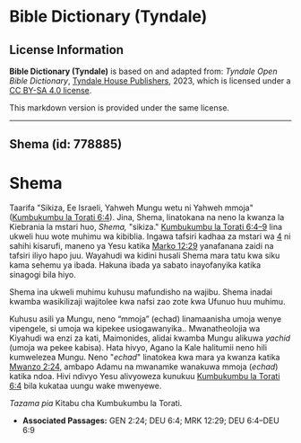 # Bible Dictionary (Tyndale)

## License Information

**Bible Dictionary (Tyndale)** is based on and adapted from: _Tyndale Open Bible Dictionary_, [Tyndale House Publishers](https://tyndaleopenresources.com/), 2023, which is licensed under a [CC BY-SA 4.0 license](https://creativecommons.org/licenses/by-sa/4.0/legalcode.en).

This markdown version is provided under the same license.



--------------------------------

## Shema (id: 778885)

Shema
=====

Taarifa "Sikiza, Ee Israeli, Yahweh Mungu wetu ni Yahweh mmoja" ([Kumbukumbu la Torati 6:4](https://ref.ly/Deut6:4)). Jina, Shema, linatokana na neno la kwanza la Kiebrania la mstari huo, *Shema,* "sikiza." [Kumbukumbu la Torati 6:4–9](https://ref.ly/Deut6:4-Deut6:9) lina ukweli huu wote muhimu wa kibiblia. Ingawa tafsiri kadhaa za mstari wa [4](https://ref.ly/Deut6:4) ni sahihi kisarufi, maneno ya Yesu katika [Marko 12:29](https://ref.ly/Mark12:29) yanafanana zaidi na tafsiri iliyo hapo juu. Wayahudi wa kidini husali Shema mara tatu kwa siku kama sehemu ya ibada. Hakuna ibada ya sabato inayofanyika katika sinagogi bila hiyo.

Shema ina ukweli muhimu kuhusu mafundisho na wajibu. Shema inadai kwamba wasikilizaji wajitolee kwa nafsi zao zote kwa Ufunuo huu muhimu.

Kuhusu asili ya Mungu, neno “mmoja” (echad) linamaanisha umoja wenye vipengele, si umoja wa kipekee usiogawanyika.. Mwanatheolojia wa Kiyahudi wa enzi za kati, Maimonides, alidai kwamba Mungu alikuwa *yachid* (umoja wa pekee kabisa). Hata hivyo, Agano la Kale halitumii neno hili kumwelezea Mungu. Neno "*echad*" linatokea kwa mara ya kwanza katika [Mwanzo 2:24,](https://ref.ly/Gen2:24) ambapo Adamu na mwanamke wanakuwa mmoja (*echad*) katika ndoa. Hivi ndivyo Yesu alivyoweza kunukuu [Kumbukumbu la Torati 6:4](https://ref.ly/Deut6:4) bila kukataa uungu wake mwenyewe.

*Tazama pia* Kitabu cha Kumbukumbu la Torati.

* **Associated Passages:** GEN 2:24; DEU 6:4; MRK 12:29; DEU 6:4–DEU 6:9


